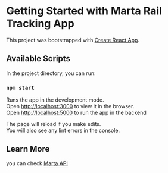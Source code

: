 # Getting Started with Marta Rail Tracking App

This project was bootstrapped with [Create React App](https://github.com/facebook/create-react-app).

## Available Scripts

In the project directory, you can run:

### `npm start`

Runs the app in the development mode.\
Open [http://localhost:3000](http://localhost:3000) to view it in the browser.\
Open [http://localhost:5000](http://localhost:5000) to run the app in the backend

The page will reload if you make edits.\
You will also see any lint errors in the console.

## Learn More

you can check [Marta API](https://www.itsmarta.com/app-developer-resources.aspx)
